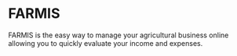 FARMIS
======

FARMIS is the easy way to manage your agricultural business online allowing you to quickly evaluate your income and expenses.
